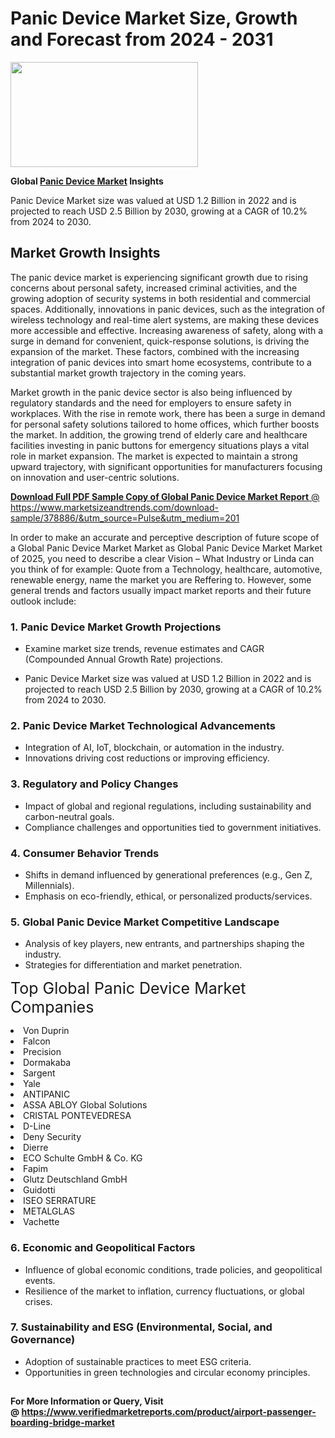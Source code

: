 <H1>Panic Device Market Size, Growth and Forecast from 2024 - 2031</H1><img class="aligncenter size-medium wp-image-584254" src="https://thirdeyenews.in/wp-content/uploads/2024/09/Global-Market-Research-300x168.jpeg" alt="" width="300" height="168" /><p><strong>Global&nbsp;<a href="https://www.marketsizeandtrends.com/download-sample/378886/&amp;utm_source=Pulse&amp;utm_medium=201">Panic Device Market</a> Insights</strong></p><p>Panic Device Market size was valued at USD 1.2 Billion in 2022 and is projected to reach USD 2.5 Billion by 2030, growing at a CAGR of 10.2% from 2024 to 2030.</p><p><h2>Market Growth Insights</h2> <p>The panic device market is experiencing significant growth due to rising concerns about personal safety, increased criminal activities, and the growing adoption of security systems in both residential and commercial spaces. Additionally, innovations in panic devices, such as the integration of wireless technology and real-time alert systems, are making these devices more accessible and effective. Increasing awareness of safety, along with a surge in demand for convenient, quick-response solutions, is driving the expansion of the market. These factors, combined with the increasing integration of panic devices into smart home ecosystems, contribute to a substantial market growth trajectory in the coming years.</p> <p><a href="download_sample_link"></a></p> <p>Market growth in the panic device sector is also being influenced by regulatory standards and the need for employers to ensure safety in workplaces. With the rise in remote work, there has been a surge in demand for personal safety solutions tailored to home offices, which further boosts the market. In addition, the growing trend of elderly care and healthcare facilities investing in panic buttons for emergency situations plays a vital role in market expansion. The market is expected to maintain a strong upward trajectory, with significant opportunities for manufacturers focusing on innovation and user-centric solutions.</p> <p><a href="get_more_link"></p><p><span class=""><strong>Download Full PDF Sample Copy of Global Panic Device Market Report</strong> @ <a href="https://www.marketsizeandtrends.com/download-sample/378886/&amp;utm_source=Pulse&amp;utm_medium=201" target="_blank">https://www.marketsizeandtrends.com/download-sample/378886/&amp;utm_source=Pulse&amp;utm_medium=201</a></span></p><p>In order to make an accurate and perceptive description of future scope of a Global&nbsp;Panic Device Market Market as Global&nbsp;Panic Device Market Market of 2025, you need to describe a clear Vision &ndash; What Industry or Linda can you think of for example: Quote from a Technology, healthcare, automotive, renewable energy, name the market you are Reffering to. However, some general trends and factors usually impact market reports and their future outlook include:</p><h3>1.&nbsp;<strong>Panic Device Market Growth Projections</strong></h3><ul><li>Examine market size trends, revenue estimates and CAGR (Compounded Annual Growth Rate) projections.</li><li><p>Panic Device Market size was valued at USD 1.2 Billion in 2022 and is projected to reach USD 2.5 Billion by 2030, growing at a CAGR of 10.2% from 2024 to 2030.</p></li></ul><h3>2.&nbsp;<strong>Panic Device Market Technological Advancements</strong></h3><ul><li>Integration of AI, IoT, blockchain, or automation in the industry.</li><li>Innovations driving cost reductions or improving efficiency.</li></ul><h3>3.&nbsp;<strong>Regulatory and Policy Changes</strong></h3><ul><li>Impact of global and regional regulations, including sustainability and carbon-neutral goals.</li><li>Compliance challenges and opportunities tied to government initiatives.</li></ul><h3>4.&nbsp;<strong>Consumer Behavior Trends</strong></h3><ul><li>Shifts in demand influenced by generational preferences (e.g., Gen Z, Millennials).</li><li>Emphasis on eco-friendly, ethical, or personalized products/services.</li></ul><h3>5.&nbsp;<strong>Global Panic Device Market Competitive Landscape</strong></h3><ul><li>Analysis of key players, new entrants, and partnerships shaping the industry.</li><li>Strategies for differentiation and market penetration.</li></ul><p data-pm-slice="1 1 []"><span style="color: inherit; font-family: inherit; font-size: 25px;">Top Global Panic Device Market Companies</span></p><div class="" data-test-id=""><p><li>Von Duprin</li><li> Falcon</li><li> Precision</li><li> Dormakaba</li><li> Sargent</li><li> Yale</li><li> ANTIPANIC</li><li> ASSA ABLOY Global Solutions</li><li> CRISTAL PONTEVEDRESA</li><li> D-Line</li><li> Deny Security</li><li> Dierre</li><li> ECO Schulte GmbH & Co. KG</li><li> Fapim</li><li> Glutz Deutschland GmbH</li><li> Guidotti</li><li> ISEO SERRATURE</li><li> METALGLAS</li><li> Vachette</li></p></div><h3>6.&nbsp;<strong>Economic and Geopolitical Factors</strong></h3><ul><li>Influence of global economic conditions, trade policies, and geopolitical events.</li><li>Resilience of the market to inflation, currency fluctuations, or global crises.</li></ul><h3>7.&nbsp;<strong>Sustainability and ESG (Environmental, Social, and Governance)</strong></h3><ul><li>Adoption of sustainable practices to meet ESG criteria.</li><li>Opportunities in green technologies and circular economy principles.</li></ul><h2><strong style="font-size: 14px;">For More Information or Query, Visit @&nbsp;</strong><a style="background-color: #ffffff; font-size: 14px;" href="https://www.marketsizeandtrends.com/report/panic-device-market/" target="_blank">https://www.verifiedmarketreports.com/product/airport-passenger-boarding-bridge-market</a></h2>
